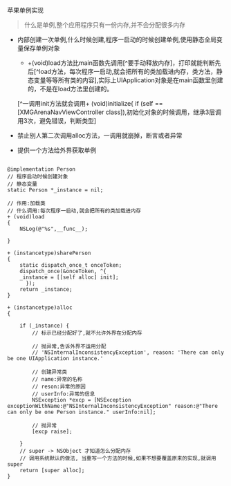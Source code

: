 苹果单例实现
> 什么是单例,整个应用程序只有一份内存,并不会分配很多内存

- 内部创建一次单例,什么时候创建,程序一启动的时候创建单例,使用静态全局变量保存单例对象
  -  +(void)load方法比main函数先调用[^要手动释放内存]，打印就能判断先后[^load方法，每次程序一启动,就会把所有的类加载进内存，类方法，静态变量等等所有类的内容],实际上UIApplication对象是在main函数里创建的，不是在load方法里创建的。
  
  [^一调用init方法就会调用+ (void)initialize{
    if (self == [XMGArenaNavViewController class]),初始化对象的时候调用，继承3层调用3次，避免错误，判断类型]
- 禁止别人第二次调用alloc方法，一调用就崩掉，断言或者异常
- 提供一个方法给外界获取单例

```

@implementation Person
// 程序启动时候创建对象
// 静态变量
static Person *_instance = nil;

// 作用:加载类
// 什么调用:每次程序一启动,就会把所有的类加载进内存
+ (void)load
{
    NSLog(@"%s",__func__);

}

+ (instancetype)sharePerson
{
    static dispatch_once_t onceToken;
    dispatch_once(&onceToken, ^{
    _instance = [[self alloc] init];
      });
    return _instance;
}

+ (instancetype)alloc
{
    
    if (_instance) {
        // 标示已经分配好了,就不允许外界在分配内存
        
        // 抛异常,告诉外界不运用分配
        // 'NSInternalInconsistencyException', reason: 'There can only be one UIApplication instance.'

        // 创建异常类
        // name:异常的名称
        // reson:异常的原因
        // userInfo:异常的信息
        NSException *excp = [NSException exceptionWithName:@"NSInternalInconsistencyException" reason:@"There can only be one Person instance." userInfo:nil];
        
        // 抛异常
        [excp raise];
        
    }
    // super -> NSObject 才知道怎么分配内存
    // 调用系统默认的做法, 当重写一个方法的时候,如果不想要覆盖原来的实现,就调用super
    return [super alloc];
}

```


